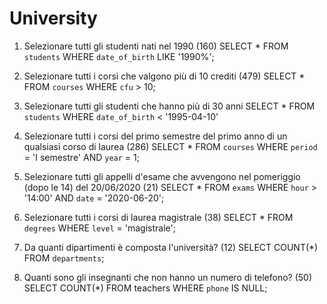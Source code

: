 # University

1. Selezionare tutti gli studenti nati nel 1990 (160)
SELECT * 
FROM `students` 
WHERE `date_of_birth` 
LIKE '1990%';

2. Selezionare tutti i corsi che valgono più di 10 crediti (479)
SELECT * 
FROM `courses`
WHERE `cfu` > 10;

3. Selezionare tutti gli studenti che hanno più di 30 anni
SELECT * 
FROM `students` 
WHERE `date_of_birth` < '1995-04-10'

4. Selezionare tutti i corsi del primo semestre del primo anno di un qualsiasi corso di laurea (286)
SELECT * 
FROM `courses`
WHERE `period` = 'I semestre' 
AND `year` = 1;

5. Selezionare tutti gli appelli d'esame che avvengono nel pomeriggio (dopo le 14) del 20/06/2020 (21)
SELECT * 
FROM `exams`
WHERE `hour` > '14:00' 
AND `date` = '2020-06-20';

6. Selezionare tutti i corsi di laurea magistrale (38)
SELECT * 
FROM `degrees`
WHERE `level` = 'magistrale';

7. Da quanti dipartimenti è composta l'università? (12)
SELECT COUNT(*) 
FROM `departments`;

8. Quanti sono gli insegnanti che non hanno un numero di telefono? (50)
SELECT COUNT(*) 
FROM teachers
WHERE `phone` IS NULL;